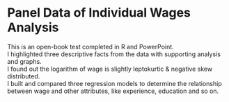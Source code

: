 # Panel Data of Individual Wages Analysis  
This is an open-book test completed in R and PowerPoint.  
I highlighted three descriptive facts from the data with supporting analysis and graphs.  
I found out the logarithm of wage is slightly leptokurtic & negative skew distributed.  
I built and compared three regression models to determine the relationship between wage and other attributes, like experience, education and so on.  
